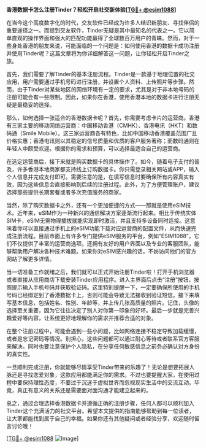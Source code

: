 **香港数据卡怎么注册Tinder？轻松开启社交新体验[[TG💪+ @esim1088](https://t.me/s/esim1088)]**

在当今这个高度数字化的时代，交友软件已经成为许多人结识新朋友、寻找伴侣的重要途径之一。而提到交友软件，Tinder无疑是其中最知名的代表之一。它以简单直观的操作界面和强大的匹配功能赢得了全球数百万用户的青睐。然而，对于一些身处香港的朋友来说，可能面临的一个问题是：如何使用香港的数据卡成功注册并使用Tinder呢？这篇文章将为你详细解答这一问题，让你轻松开启Tinder之旅。

首先，我们需要了解Tinder的基本注册流程。Tinder是一款基于地理位置的社交应用，用户需要通过手机号码进行注册，并设置个人资料、上传照片等步骤。然而，由于Tinder对某些地区的网络环境有一定的要求，尤其是对于非本地号码的注册可能会有一些限制。因此，如果你在香港，使用香港本地的数据卡进行注册无疑是最稳妥的选择。

那么，如何选择一张适合的香港数据卡呢？首先，你需要考虑卡片的运营商。香港有三家主要的移动网络运营商：中国移动香港（CMHK）、香港电讯（HKT）和数码通（Smile Mobile）。这三家运营商各有特色，比如中国移动香港覆盖范围广且价格实惠；香港电讯则以其稳定的信号质量和优质的客户服务著称；而数码通则在年轻人中颇受欢迎。根据你的需求和预算，可以选择最适合自己的运营商。

在选定运营商后，接下来就是购买数据卡的具体操作了。如今，随着电子支付的普及，许多香港本地商家都支持线上订购数据卡。你只需登录相关网站或APP，输入个人信息并完成支付即可。需要注意的是，在填写信息时要确保所有内容真实有效，因为这些信息会直接影响到后续的注册过程。此外，为了方便管理账户，建议选择那些提供长期套餐或者多次充值服务的商家。

当然，除了购买数据卡之外，还有一个更加便捷的方式——那就是使用eSIM技术。近年来，eSIM作为一种新兴的通信解决方案逐渐流行起来。相比于传统实体SIM卡，eSIM无需物理插拔就能实现即时激活，并且支持多设备同时连接。这意味着你可以直接通过手机上的eSIM功能下载对应运营商的配置文件，从而快速完成注册流程。目前市面上有许多专门提供eSIM服务的平台，例如“ESIM1088”，它们不仅提供了丰富的运营商选项，还拥有友好的用户界面以及专业的客服团队，能够帮助用户解决各种技术难题。如果你对eSIM感兴趣的话，不妨访问他们的官方网站了解更多详情。

当一切准备工作就绪之后，我们就可以正式开始注册Tinder啦！打开手机浏览器或者直接从应用商店下载安装Tinder应用程序。进入主界面后点击“注册”按钮，按照提示输入手机号码并获取验证码。这里特别提醒一下，一定要确保所使用的手机号码已经绑定到了香港数据卡上，否则可能会导致无法接收到验证短信。接下来填写基本信息，包括姓名、性别、年龄等，并上传几张高质量的照片。记住，头像的选择至关重要，因为它往往决定了别人对你第一印象的好坏。最后一步就是完善兴趣爱好等内容，让系统更好地理解你的需求并推荐合适的对象。

在整个注册过程中，可能会遇到一些小问题，比如网络连接不稳定导致加载缓慢，或者是忘记密码等情况。别担心，这些问题都可以通过耐心等待或者联系官方客服来解决。同时也要注意保护个人隐私，在分享任何敏感信息之前务必确认对方身份的真实性。

一旦顺利完成注册，你就能够尽情享受Tinder带来的乐趣了！无论是想要拓展人脉还是寻找恋爱对象，这款应用都能满足你的需求。不过也要提醒大家，在使用过程中要保持理性态度，不要过于沉迷于虚拟世界而忽视现实生活中的交流互动。毕竟，真正有意义的关系还是需要面对面沟通才能建立起来的。

总之，通过合理选择香港数据卡并遵循正确的注册步骤，任何人都可以顺利加入Tinder这个充满活力的社交平台。希望本文提供的指南能够帮助到每一位读者，让大家都能找到属于自己的幸福。如果你还有其他疑问或者经验分享，欢迎随时留言讨论哦！

[[TG💪+ @esim1088](https://t.me/s/esim1088) ![Image](https://i.postimg.cc/4NQfJmqS/Snipaste-2025-05-13-00-14-12.png)]